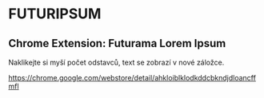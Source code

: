 FUTURIPSUM
==========

Chrome Extension: Futurama Lorem Ipsum
--------------------------------------

Naklikejte si myší počet odstavců, text se zobrazí v nové záložce.

<https://chrome.google.com/webstore/detail/ahkloiblklodkddcbkndjdloancffmfl>
